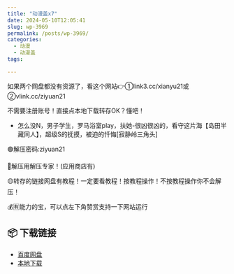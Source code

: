 ```yaml
---
title: "动漫盖x7"
date: 2024-05-10T12:05:41
slug: wp-3969
permalink: /posts/wp-3969/
categories:
  - 动漫
  - 动漫盖
tags:

---
```


如果两个网盘都没有资源了，看这个网站👉①link3.cc/xianyu21或②vlink.cc/ziyuan21

不需要注册账号！直接点本地下载转存OK？懂吧！

*   ​怎么没N，男子学生，罗马浴室play，扶她-很凶很凶的，看守这片海【岛田半藏同人】，超级S的抚摸，被迫的忏悔\[寂静岭三角头\]

🟢解压密码:ziyuan21

🔵解压用解压专家！(应用商店有)

🟡转存的链接网盘有教程！一定要看教程！按教程操作！不按教程操作你不会解压！

💰🈶能力的宝，可以点左下角赞赏支持一下网站运行

## 📦 下载链接
- [百度网盘](https://blziyuan21.com/pay-download/3969?key=79cb9c6015&down_id=0)
- [本地下载](https://blziyuan21.com/pay-download/3969?key=79cb9c6015&down_id=1)

